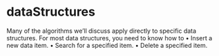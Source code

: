 # dataStructures
Many of the algorithms we’ll discuss apply directly to specific data structures. For most data structures, you need to know how to • Insert a new data item. • Search for a specified item. • Delete a specified item.
